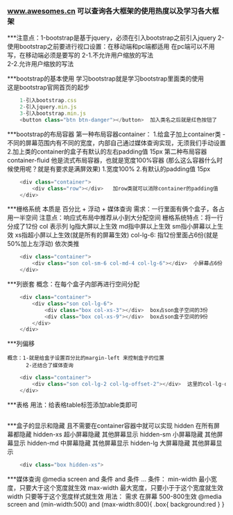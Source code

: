 ### www.awesomes.cn 可以查询各大框架的使用热度以及学习各大框架

***注意点：1-bootstrap是基于jquery，必须在引入bootstrap之前引入jquery
          2-使用bootstrap之前要进行视口设置：在移动端和pc端都适用 在pc端可以不用写，在移动端必须是要写的
                2-1.不允许用户缩放的写法<meta name="viewport" content="width=device-width,initial-scale=1.0">  
                2-2.允许用户缩放的写法  <meta name="viewport" content="width=device-width,user-scalable=no,initial-scale=1.0,maximum-scale=1.0,minimum-scale=1.0">  


***bootstrap的基本使用
    学习bootstrap就是学习bootstrap里面类的使用  
    这是bootstrap官网首页的起步
```js
    1-引入bootstrap.css
    2-引入jquery.min.js
    3-引入bootstrap.min.js
    <button class="btn btn-danger"></button>  加入类名之后就是红色按钮了
```

***bootstrap的布局容器
    第一种布局容器container：
        1.给盒子加上container类 - 不同的屏幕范围内有不同的宽度，内部自己通过媒体查询实现，无须我们手动设置
        2.加上类的container的盒子有默认的左右padding值 15px
    第二种布局容器container-fluid 他是流式布局容器，也就是宽度100%容器 (那么这么容器什么时候使用呢？就是有要求是满屏效果)
        1.宽度100%
        2.有默认的padding值 15px

```js
    <div class="container">
        <div class="row"></div>   加row类就可以消除container的padding值
    </div>
```

***栅格系统 本质是 百分比 + 浮动 + 媒体查询
    需求：一行里面有俩个盒子，各占用一半空间
    注意点：响应式布局中推荐从小到大分配空间
    栅格系统特点：将一行分成了12份
        col 表示列 
        lg指大屏以上生效 
        md指中屏以上生效
        sm指小屏幕以上生效
        xs指超小屏以上生效(就是所有的屏幕生效)
        col-lg-6: 指12份里面占6份(就是50%加上左浮动) 依次类推
```js
    <div class="container">
        <div class="son col-sm-6 col-md-4 col-lg-6"></div>  小屏幕占6份 中屏幕占4份 大屏占6份
    </div>
``` 
    
***列嵌套
    概念：在每个盒子内部再进行空间分配
```js
    <div class="container">
        <div class="son col-lg-6">    
            <div class="box col-xs-3"></div>  box占son盒子空间的3份
            <div class="box col-xs-9"></div>  box占son盒子空间的9份
        </div>
    </div>
```
***列偏移

    概念：1-就是给盒子设置百分比的margin-left 来控制盒子的位置
          2-还结合了媒体查询
```js
    <div class="container">
        <div class="son col-lg-2 col-lg-offset-2"></div>  这里的col-lg-offset-2 在大屏幕中son盒子左边的margin值占2份
    </div>
```

***表格
    用法：给表格table标签添加table类即可
```js

```

***盒子的显示和隐藏 且不需要在container容器中就可以实现
    hidden 在所有屏幕都隐藏
    hidden-xs 超小屏幕隐藏 其他屏幕显示
    hidden-sm 小屏幕隐藏 其他屏幕显示
    hidden-md 中屏幕隐藏 其他屏幕显示
    hidden-lg 大屏幕隐藏 其他屏幕显示

```js
    <div class="box hidden-xs">
```

***媒体查询
    @media screen and 条件 and 条件 ...
        条件： min-width 最小宽度，只要大于这个宽度就生效
               max-width 最大宽度，只要小于于这个宽度就生效
               width 只要等于这个宽度样式就生效
    用法： 
        需求 在屏幕 500-800生效
        @media screen and (min-width:500) and (max-width:800){
            .box{
                background:red
            }
        }  